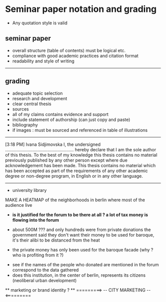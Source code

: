 # Seminar paper notation and grading

- Any quotation style is valid

## seminar paper

- overall structure (table of contents) must be logical etc.
- compliance with good academic practices and citation format
- readability and style of writing

---

## grading

- adequate topic selection
- research and development
- clear central thesis
- sources
- all of my claims contains evidence and support
- include statement of authorship (can just copy and paste)
- bibliography
- if images : must be sourced and referenced in table of illustrations

---

[3:18 PM] Ivana Sidjimovska
I, the undersigned ....................................................... hereby declare that I am the sole author of this thesis. To the best of my knowledge this thesis contains no material previously published by any other person except where due acknowledgement has been made. This thesis contains no material which has been accepted as part of the requirements of any other academic degree or non-degree program, in English or in any other language.

---

- university library

MAKE A HEATMAP of the neighborhoods in berlin where most of the audience live

- **is it justified for the forum to be there at all ? a lot of tax money is flowing into the forum**
- about 500M ??? and only hundreds were from private donations
  the government said they don't want their money to be used for baroque, it's their alibi to be distanced from the heat

- the private money has only been used for the baroque facade (why ? who is profiting from it ?)

* see if the names of the people who donated are mentioned in the forum correspond to the data gathered
* does this institution, in the center of berlin, represents its citizens (neoliberal urban development)

** marketing or brand identity ? **
=========> -- CITY MARKETING -- <=========